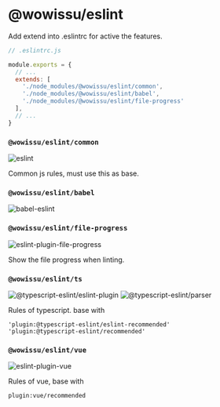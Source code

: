 # @wowissu/eslint

Add extend into .eslintrc for active the features.

```javascript
// .eslintrc.js

module.exports = {
  // ...
  extends: [
    './node_modules/@wowissu/eslint/common',
    './node_modules/@wowissu/eslint/babel',
    './node_modules/@wowissu/eslint/file-progress'
  ],
  // ...
}
```

### `@wowissu/eslint/common`

![eslint](https://img.shields.io/github/package-json/dependency-version/wowissu/dev/eslint?filename=eslint%2Fpackage.json)

Common js rules, must use this as base.

### `@wowissu/eslint/babel`

![babel-eslint](https://img.shields.io/github/package-json/dependency-version/wowissu/dev/babel-eslint?filename=eslint%2Fpackage.json)

### `@wowissu/eslint/file-progress`

![eslint-plugin-file-progress](https://img.shields.io/github/package-json/dependency-version/wowissu/dev/eslint-plugin-file-progress?filename=eslint%2Fpackage.json)

Show the file progress when linting.

### `@wowissu/eslint/ts`

![@typescript-eslint/eslint-plugin](https://img.shields.io/github/package-json/dependency-version/wowissu/dev/@typescript-eslint/eslint-plugin?filename=eslint%2Fpackage.json)
![@typescript-eslint/parser](https://img.shields.io/github/package-json/dependency-version/wowissu/dev/@typescript-eslint/parser?filename=eslint%2Fpackage.json)

Rules of typescript. base with

```
'plugin:@typescript-eslint/eslint-recommended'
'plugin:@typescript-eslint/recommended'
```

### `@wowissu/eslint/vue`

![eslint-plugin-vue](https://img.shields.io/github/package-json/dependency-version/wowissu/dev/eslint-plugin-vue?filename=eslint%2Fpackage.json)

Rules of vue, base with

```
plugin:vue/recommended
```


